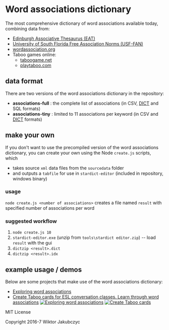 # Word associations dictionary
The most comprehensive dictionary of word associations available today, combining data from:
 * [Edinburgh Associative Thesaurus (EAT)](http://www.eat.rl.ac.uk/)
 * [University of South Florida Free Association Norms (USF-FAN)](http://w3.usf.edu/FreeAssociation/)
 * [wordassociation.org](http://www.wordassociation.org/about/)
 * Taboo games online:
   * [taboogame.net](http://taboogame.net)
   * [playtaboo.com](http://www.playtaboo.com)

## data format
There are two versions of the word associations dictionary in the repository:
* **associations-full** : the complete list of associations (in CSV, [DICT](https://en.wikipedia.org/wiki/DICT) and SQL formats)
* **associations-tiny** : limited to 11 associations per keyword (in CSV and [DICT](https://en.wikipedia.org/wiki/DICT) formats)
 
## make your own
If you don't want to use the precompiled version of the word associations dictionary, you can create your own using the Node ```create.js``` scripts, which
* takes source ```xml``` data files from the ```sourcedata``` folder
* and outputs a ```tabfile``` for use in ```stardict-editor``` (included in repository, windows binary)

### usage
```node create.js <number of associations>``` creates a file named ```result``` with specified number of associations per word

### suggested workflow
1. ```node create.js 10```
1. ```stardict-editor.exe``` (unzip from ```tools\stardict editor.zip```) -- load ```result``` with the gui
1. ```dictzip <result>.dict```
1. ```dictzip <result>.idx```

## example usage / demos
Below are some projects that make use of the word associations dictionary:
- [Exploring word associations](https://github.com/monolithpl/word.associations)
- [Create Taboo cards for ESL conversation classes. Learn through word associations](https://github.com/monolithpl/taboo-cards)
[![Exploring word associations](http://monolithpl.github.io/word.associations/word-associations.png)](https://github.com/monolithpl/word.associations)
[![Create Taboo cards](http://monolithpl.github.io/taboo-cards/taboo.png)](https://github.com/monolithpl/taboo-cards)

MIT License

Copyright 2016-7 Wiktor Jakubczyc
